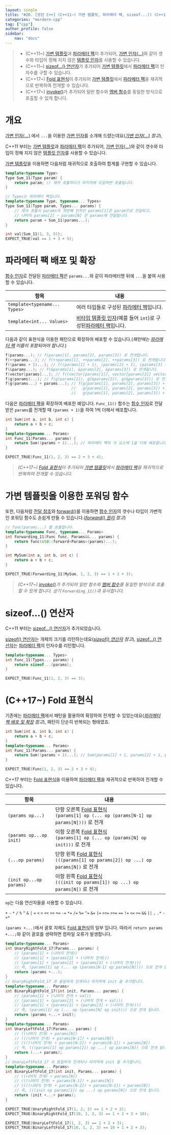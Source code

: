 ```yaml
---
layout: single
title: "#20. [모던 C++] (C++11~) 가변 템플릿, 파라메터 팩, sizeof...() (C++17~) Fold 표현식"
categories: "mordern-cpp"
tag: ["cpp"]
author_profile: false
sidebar: 
    nav: "docs"
---
```


> * (C++11~) [가변 템플릿](https://tango1202.github.io/mordern-cpp/mordern-cpp-variadic-template/)과 [파라메터 팩](https://tango1202.github.io/mordern-cpp/mordern-cpp-variadic-template/#%ED%8C%8C%EB%9D%BC%EB%A9%94%ED%84%B0-%ED%8C%A9-%EB%B0%B0%ED%8F%AC-%EB%B0%8F-%ED%99%95%EC%9E%A5)이 추가되어, [가변 인자(…)](
https://tango1202.github.io/classic-cpp-guide/classic-cpp-guide-function/#%EA%B0%80%EB%B3%80-%EC%9D%B8%EC%9E%90)와 같이 갯수와 타입이 정해 지지 않은 [템플릿 인자](https://tango1202.github.io/classic-cpp-stl/classic-cpp-stl-template-parameter-argument/#%ED%85%9C%ED%94%8C%EB%A6%BF-%EC%9D%B8%EC%9E%90)를 사용할 수 있습니다.
> * (C++11~) [sizeof...() 연산자](https://tango1202.github.io/mordern-cpp/mordern-cpp-variadic-template/#sizeof-%EC%97%B0%EC%82%B0%EC%9E%90)가 추가되어 [가변 템플릿](https://tango1202.github.io/mordern-cpp/mordern-cpp-variadic-template/)에서 [파라메터 팩](https://tango1202.github.io/mordern-cpp/mordern-cpp-variadic-template/#%ED%8C%8C%EB%9D%BC%EB%A9%94%ED%84%B0-%ED%8C%A9-%EB%B0%B0%ED%8F%AC-%EB%B0%8F-%ED%99%95%EC%9E%A5)의 인자수를 구할 수 있습니다.
> * (C++17~) [Fold 표현식](https://tango1202.github.io/mordern-cpp/mordern-cpp-variadic-template/#c17-fold-%ED%91%9C%ED%98%84%EC%8B%9D)이 추가되어 [가변 템플릿](https://tango1202.github.io/mordern-cpp/mordern-cpp-variadic-template/)에서 [파라메터 팩](https://tango1202.github.io/mordern-cpp/mordern-cpp-variadic-template/#%ED%8C%8C%EB%9D%BC%EB%A9%94%ED%84%B0-%ED%8C%A9-%EB%B0%B0%ED%8F%AC-%EB%B0%8F-%ED%99%95%EC%9E%A5)을 재귀적으로 반복하여 전개할 수 있습니다.
> * (C++17~) [invoke()](https://tango1202.github.io/mordern-cpp-stl/mordern-cpp-stl-function/#c17-invoke)가 추가되어 일반 함수와 [멤버 함수](https://tango1202.github.io/classic-cpp-oop/classic-cpp-oop-member-function/#%EB%A9%A4%EB%B2%84-%ED%95%A8%EC%88%98)를 동일한 방식으로 호출할 수 있게 합니다.

# 개요

[가변 인자(…)](
https://tango1202.github.io/classic-cpp-guide/classic-cpp-guide-function/#%EA%B0%80%EB%B3%80-%EC%9D%B8%EC%9E%90) 에서 `...`을 이용한 [가변 인자](https://tango1202.github.io/classic-cpp-guide/classic-cpp-guide-function/#%EA%B0%80%EB%B3%80-%EC%9D%B8%EC%9E%90)를 소개해 드렸는데요(*[가변 인자(…)](
https://tango1202.github.io/classic-cpp-guide/classic-cpp-guide-function/#%EA%B0%80%EB%B3%80-%EC%9D%B8%EC%9E%90) 참고*), 

C++11 부터는 [가변 템플릿](https://tango1202.github.io/mordern-cpp/mordern-cpp-variadic-template/)과 [파라메터 팩](https://tango1202.github.io/mordern-cpp/mordern-cpp-variadic-template/#%ED%8C%8C%EB%9D%BC%EB%A9%94%ED%84%B0-%ED%8C%A9-%EB%B0%B0%ED%8F%AC-%EB%B0%8F-%ED%99%95%EC%9E%A5)이 추가되어, [가변 인자(…)](
https://tango1202.github.io/classic-cpp-guide/classic-cpp-guide-function/#%EA%B0%80%EB%B3%80-%EC%9D%B8%EC%9E%90)와 같이 갯수와 타입이 정해 지지 않은 [템플릿 인자](https://tango1202.github.io/classic-cpp-stl/classic-cpp-stl-template-parameter-argument/#%ED%85%9C%ED%94%8C%EB%A6%BF-%EC%9D%B8%EC%9E%90)를 사용할 수 있습니다.

[가변 템플릿](https://tango1202.github.io/mordern-cpp/mordern-cpp-variadic-template/)을 이용하면 다음처럼 재귀적으로 호출하여 합계를 구현할 수 있습니다.

```cpp
template<typename Type>
Type Sum_11(Type param) {
    return param; // 재귀 호출하다가 마지막에 도달하면 호출됩니다.
}

// Types는 파라메터 팩입니다.
template<typename Type, typename... Types>
Type Sum_11(Type param, Types... params) {
    // 재귀 호출시 params의 첫번째 인자인 params[1]은 param으로 전달되고, 
    // 나머지 params[2] ~ params[N] 은 params에 전달됩니다.
    return param + Sum_11(params...); 
} 

int val{Sum_11(1, 3, 5)};
EXPECT_TRUE(val == 1 + 3 + 5);  
```

# 파라메터 팩 배포 및 확장

[함수 인자](https://tango1202.github.io/classic-cpp-guide/classic-cpp-guide-function/#%EC%9D%B8%EC%9E%90%EB%A7%A4%EA%B0%9C%EB%B3%80%EC%88%98-parameter)로 전달된 [파라메터 팩](https://tango1202.github.io/mordern-cpp/mordern-cpp-variadic-template/#%ED%8C%8C%EB%9D%BC%EB%A9%94%ED%84%B0-%ED%8C%A9-%EB%B0%B0%ED%8F%AC-%EB%B0%8F-%ED%99%95%EC%9E%A5)은 `params...`와 같이 파라메터명 뒤에 `...`을 붙여 사용할 수 있습니다. 

|항목|내용|
|--|--|
|`template<typename... Types>`|여러 타입들로 구성된 [파라메터 팩](https://tango1202.github.io/mordern-cpp/mordern-cpp-variadic-template/#%ED%8C%8C%EB%9D%BC%EB%A9%94%ED%84%B0-%ED%8C%A9-%EB%B0%B0%ED%8F%AC-%EB%B0%8F-%ED%99%95%EC%9E%A5)입니다.|
|`template<int... Values>`|[비타입 템플릿 인자](https://tango1202.github.io/classic-cpp-stl/classic-cpp-stl-template-parameter-argument/#%ED%85%9C%ED%94%8C%EB%A6%BF-%EC%9D%B8%EC%9E%90)(예를 들어 `int`)로 구성된[파라메터 팩](https://tango1202.github.io/mordern-cpp/mordern-cpp-variadic-template/#%ED%8C%8C%EB%9D%BC%EB%A9%94%ED%84%B0-%ED%8C%A9-%EB%B0%B0%ED%8F%AC-%EB%B0%8F-%ED%99%95%EC%9E%A5)입니다.|

다음과 같이 표현식을 이용한 패턴으로 확장하여 배포할 수 있습니다.(*패턴에는 [파라메터 팩](https://tango1202.github.io/mordern-cpp/mordern-cpp-variadic-template/#%ED%8C%8C%EB%9D%BC%EB%A9%94%ED%84%B0-%ED%8C%A9-%EB%B0%B0%ED%8F%AC-%EB%B0%8F-%ED%99%95%EC%9E%A5) 이름이 포함되어야 합니다.*)

```cpp
f(params...); // f(params[1], params[2], params[3]) 로 전개됩니다.
f(++params...); // f(++params[1], ++params[2], ++params[3]) 로 전개됩니다.
f((params + 1)...); // f((params[1] + 1), (params[2] + 1), (params[3] + 3)) 로 전개됩니다.
f(&params...); // f(&params[1], &params[2], &params[3]) 로 전개됩니다.
f(vector[params]...); // f((vector[params[1]], vector[params[2]] vector[params[3]]) 로 전개됩니다.
f(g(params)...); // f(g(params[1]), g(&params[2]), g(&params[3])) 로 전개됩니다.
f(g(params...) + params...); // f(g(params[1], params[2], params[3]) + params[1], 
                             //   g(params[1], params[2], params[3]) + params[2], 
                             //   g(params[1], params[2], params[3]) + params[3]) 로 전개됩니다.
```

다음은 [파라메터 팩](https://tango1202.github.io/mordern-cpp/mordern-cpp-variadic-template/#%ED%8C%8C%EB%9D%BC%EB%A9%94%ED%84%B0-%ED%8C%A9-%EB%B0%B0%ED%8F%AC-%EB%B0%8F-%ED%99%95%EC%9E%A5)을 확장하여 배포한 예입니다. `Func_11()` 함수는 [함수 인자](https://tango1202.github.io/classic-cpp-guide/classic-cpp-guide-function/#%EC%9D%B8%EC%9E%90%EB%A7%A4%EA%B0%9C%EB%B3%80%EC%88%98-parameter)로 전달받은 `params`를 전개할 때 `(params + 1)`을 하여 1씩 더해서 배포합니다.

```cpp
int Sum(int a, int b, int c) {
    return a + b + c;
}
template<typename... Params>
int Func_11(Params... params) {
    return Sum((params + 1)...); // 파라메터 팩의 각 요소에 1을 더해 배포합니다.
}

EXPECT_TRUE(Func_11(1, 2, 3) == 2 + 3 + 4);
```

> *(C++17~) [Fold 표현식](https://tango1202.github.io/mordern-cpp/mordern-cpp-variadic-template/#c17-fold-%ED%91%9C%ED%98%84%EC%8B%9D)이 추가되어 [가변 템플릿](https://tango1202.github.io/mordern-cpp/mordern-cpp-variadic-template/)에서 [파라메터 팩](https://tango1202.github.io/mordern-cpp/mordern-cpp-variadic-template/#%ED%8C%8C%EB%9D%BC%EB%A9%94%ED%84%B0-%ED%8C%A9-%EB%B0%B0%ED%8F%AC-%EB%B0%8F-%ED%99%95%EC%9E%A5)을 재귀적으로 반복하여 전개할 수 있습니다.*

# 가변 템플릿을 이용한 포워딩 함수

또한, 다음처럼 [전달 참조](https://tango1202.github.io/mordern-cpp/mordern-cpp-forwarding-reference/#%EC%A0%84%EB%8B%AC-%EC%B0%B8%EC%A1%B0)와 [forward()](https://tango1202.github.io/mordern-cpp/mordern-cpp-forwarding-reference/#forward-%EC%99%80-%EC%99%84%EB%B2%BD%ED%95%9C-%EC%A0%84%EB%8B%AC)를 이용하면 [함수 인자](https://tango1202.github.io/classic-cpp-guide/classic-cpp-guide-function/#%EC%9D%B8%EC%9E%90%EB%A7%A4%EA%B0%9C%EB%B3%80%EC%88%98-parameter)의 갯수나 타입이 가변적인 포워딩 함수도 손쉽게 만들 수 있습니다.(*[forward() 원리](https://tango1202.github.io/mordern-cpp/mordern-cpp-forwarding-reference/#forward-%EC%9B%90%EB%A6%AC) 참고*)

```cpp
// func(params...) 를 호출합니다.
template<typename Func, typename... Params>
int Forwarding_11(Func func, Params&&... params) {
    return func(std::forward<Params>(params)...);
}

int MySum(int a, int b, int c) {
    return a + b + c;
}

EXPECT_TRUE(Forwarding_11(MySum, 1, 2, 3) == 1 + 2 + 3);   
```

> *(C++17~) [invoke()](https://tango1202.github.io/mordern-cpp-stl/mordern-cpp-stl-function/#c17-invoke)가 추가되어 일반 함수와 [멤버 함수](https://tango1202.github.io/classic-cpp-oop/classic-cpp-oop-member-function/#%EB%A9%A4%EB%B2%84-%ED%95%A8%EC%88%98)를 동일한 방식으로 호출할 수 있게 합니다. 상기 `Forwarding_11()`과 유사합니다.*

# sizeof...() 연산자

C++11 부터는 [sizeof...() 연산자](https://tango1202.github.io/mordern-cpp/mordern-cpp-variadic-template/#sizeof-%EC%97%B0%EC%82%B0%EC%9E%90)가 추가되었습니다.

[sizeof() 연산자](https://tango1202.github.io/classic-cpp-guide/classic-cpp-guide-operators/#sizeof-%EC%97%B0%EC%82%B0%EC%9E%90)는 개체의 크기를 리턴하는데요(*[sizeof() 연산자](https://tango1202.github.io/classic-cpp-guide/classic-cpp-guide-operators/#sizeof-%EC%97%B0%EC%82%B0%EC%9E%90) 참고*), [sizeof...() 연산자](https://tango1202.github.io/mordern-cpp/mordern-cpp-variadic-template/#sizeof-%EC%97%B0%EC%82%B0%EC%9E%90)는 [파라메터 팩](https://tango1202.github.io/mordern-cpp/mordern-cpp-variadic-template/#%ED%8C%8C%EB%9D%BC%EB%A9%94%ED%84%B0-%ED%8C%A9-%EB%B0%B0%ED%8F%AC-%EB%B0%8F-%ED%99%95%EC%9E%A5)의 인자수를 리턴합니다.

```cpp
template<typename... Types>
int Func_11(Types... params) {
    return sizeof...(params);
}

EXPECT_TRUE(Func_11(1, 2, 3) == 3);
```

# (C++17~) Fold 표현식

기존에는 [파라메터 팩](https://tango1202.github.io/mordern-cpp/mordern-cpp-variadic-template/#%ED%8C%8C%EB%9D%BC%EB%A9%94%ED%84%B0-%ED%8C%A9-%EB%B0%B0%ED%8F%AC-%EB%B0%8F-%ED%99%95%EC%9E%A5)에서 패턴을 활용하여 확장하여 전개할 수 있었는데요(*[파라메터 팩 배포 및 확장](https://tango1202.github.io/mordern-cpp/mordern-cpp-variadic-template/#%ED%8C%8C%EB%9D%BC%EB%A9%94%ED%84%B0-%ED%8C%A9-%EB%B0%B0%ED%8F%AC-%EB%B0%8F-%ED%99%95%EC%9E%A5) 참고*), 패턴이 단순히 반복되는 형태였죠.

```cpp
int Sum(int a, int b, int c) {
    return a + b + c;
}
template<typename... Params>
int Func_11(Params... params) {
    return Sum((params + 1)...); // Sum(params[1] + 1, params[2] + 1, params[3] + 1) 으로 전개됩니다.
} 

EXPECT_TRUE(Func(1, 2, 3) == 2 + 3 + 4);
```

C++17 부터는 [Fold 표현식](https://tango1202.github.io/mordern-cpp/mordern-cpp-variadic-template/#c17-fold-%ED%91%9C%ED%98%84%EC%8B%9D)을 이용하여 [파라메터 팩](https://tango1202.github.io/mordern-cpp/mordern-cpp-variadic-template/#%ED%8C%8C%EB%9D%BC%EB%A9%94%ED%84%B0-%ED%8C%A9-%EB%B0%B0%ED%8F%AC-%EB%B0%8F-%ED%99%95%EC%9E%A5)을 재귀적으로 반복하여 전개할 수 있습니다.

|항목|내용|
|--|--|
|`(params op...)`|단항 오른쪽 [Fold 표현식](https://tango1202.github.io/mordern-cpp/mordern-cpp-variadic-template/#c17-fold-%ED%91%9C%ED%98%84%EC%8B%9D)<br/>`(params[1] op (... op (params[N-1] op params[N])))` 로 전개|
|`(params op...op init)`|이항 오른쪽 [Fold 표현식](https://tango1202.github.io/mordern-cpp/mordern-cpp-variadic-template/#c17-fold-%ED%91%9C%ED%98%84%EC%8B%9D)<br/>`(params[1] op (... op (params[N] op init)))` 로 전개|
|`(...op params)`|단항 왼쪽 [Fold 표현식](https://tango1202.github.io/mordern-cpp/mordern-cpp-variadic-template/#c17-fold-%ED%91%9C%ED%98%84%EC%8B%9D)<br/>`(((params[1] op params[2]) op ...) op params[N])` 로 전개|
|`(init op...op params)`|이항 왼쪽 [Fold 표현식](https://tango1202.github.io/mordern-cpp/mordern-cpp-variadic-template/#c17-fold-%ED%91%9C%ED%98%84%EC%8B%9D)<br/>`(((init op params[1]) op ...) op params[N])` 로 전개|

`op`는 다음 연산자들을 사용할 수 있습니다.

`+` `-` `*` `/` `%` `^` `&` `|` `=` `<` `>` `<<` `>>` `+=` `-=` `*=` `/=` `%=` `^=` `&=` `|=` `<<=` `>>=` `==` `!=` `<=` `>=` `&&` `||` `,` `.*` `->*`

`(params +...)`에서 괄호 자체도 [Fold 표현식](https://tango1202.github.io/mordern-cpp/mordern-cpp-variadic-template/#c17-fold-%ED%91%9C%ED%98%84%EC%8B%9D)의 일부 입니다. 따라서 `return params +...;`와 같이 괄호를 생략하면 컴파일 오류가 발생합니다.

```cpp
template<typename... Params>
int UnaryRightFold_17(Params... params) {
    // (params[1] + (나머지 전개)) 
    // (params[1] + (params[2] + (나머지 전개)))
    // (params[1] + (params[2] + (params[3] + (나머지 전개))))
    // 즉, (params[1] op (... op (params[N-1] op params[N]))) 으로 전개 됩니다.        
    return (params +...); 
}  
// UnaryRightFold_17 과 동일하게 전개되나 마지막에 init 을 추가합니다.
template<typename... Params>
int BinaryRightFold_17(int init, Params... params) {
    // (params[1] + (나머지 전개 + val)) 
    // (params[1] + (params[2] + (나머지 전개 + val)))
    // (params[1] + (params[2] + (params[3] + (나머지 전개))))
    // 즉, (params[1] op (... op (params[N] op init))) 으로 전개 됩니다.        
    return (params +...+ init); 
} 
template<typename... Params>
int UnaryLeftFold_17(Params... params) {
    // ((나머지 전개) + params[N]) 
    // (((나머지 전개) + params[N-1]) + params[N]) 
    // ((((나머지 전개) + params[N-2]) + params[N-1]) + params[N])         
    // 즉, (((params[1] op params[2]) op ...) op params[N]) 으로 전개 됩니다.        
    return (...+ params); 
}   
// UnaryLeftFold_17 과 동일하게 전개되나 마지막에 init 을 추가합니다.
template<typename... Params>
int BinaryLeftFold_17(int init, Params... params) {
    // ((나머지 전개) + params[N]) 
    // (((나머지 전개) + params[N-1]) + params[N]) 
    // ((((나머지 전개) + params[N-2]) + params[N-1]) + params[N])         
    // 즉, (((init op params[1]) op ...) op params[N]) 으로 전개 됩니다.        
    return (init +...+ params); 
}

EXPECT_TRUE(UnaryRightFold_17(1, 2, 3) == 1 + 2 + 3);
EXPECT_TRUE(BinaryRightFold_17(10, 1, 2, 3) == 1 + 2 + 3 + 10);  

EXPECT_TRUE(UnaryLeftFold_17(1, 2, 3) == 1 + 2 + 3);
EXPECT_TRUE(BinaryLeftFold_17(10, 1, 2, 3) == 10 + 1 + 2 + 3); 
```